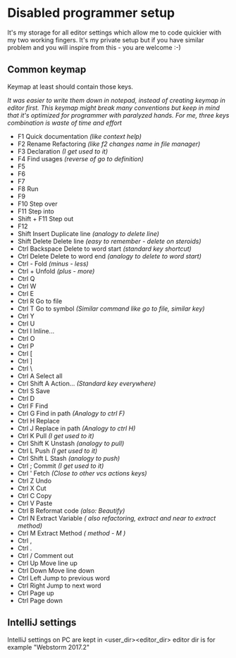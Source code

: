 # Disabled programmer setup
It's my storage for all editor settings which allow me to code quickier with my two working fingers.
It's my private setup but if you have similar problem and you will inspire from this - you are welcome :-)

## Common keymap
Keymap at least should contain those keys. 

*It was easier to write them down in notepad, instead of creating keymap in editor first. This keymap might break many conventions
but keep in mind that it's optimized for programmer with paralyzed hands. For me, three keys combination is waste of time and effort*

 * F1               Quick documentation *(like context help)*
 * F2               Rename Refactoring *(like f2 changes name in file manager)*
 * F3               Declaration *(I get used to it)*
 * F4               Find usages *(reverse of go to definition)*
 * F5               
 * F6
 * F7
 * F8               Run
 * F9
 * F10              Step over
 * F11              Step into
 * Shift + F11      Step out
 * F12
 * Shift Insert     Duplicate line *(analogy to delete line)*
 * Shift Delete     Delete line *(easy to remember - delete on steroids)*
 * Ctrl Backspace   Delete to word start *(standard key shortcut)*
 * Ctrl Delete      Delete to word end *(analogy to delete to word start)*
 * Ctrl -           Fold *(minus - less)*
 * Ctrl +           Unfold *(plus - more)*
 * Ctrl Q           
 * Ctrl W
 * Ctrl E
 * Ctrl R           Go to file
 * Ctrl T           Go to symbol *(Similar command like go to file, similar key)*
 * Ctrl Y
 * Ctrl U
 * Ctrl I           Inline...
 * Ctrl O
 * Ctrl P
 * Ctrl \[
 * Ctrl \]
 * Ctrl \\          
 * Ctrl A           Select all
 * Ctrl Shift A     Action... *(Standard key everywhere)*
 * Ctrl S           Save
 * Ctrl D           
 * Ctrl F           Find 
 * Ctrl G           Find in path *(Analogy to ctrl F)*
 * Ctrl H           Replace
 * Ctrl J           Replace in path *(Analogy to ctrl H)*
 * Ctrl K           Pull *(I get used to it)*
 * Ctrl Shift K     Unstash *(analogy to pull)*
 * Ctrl L           Push *(I get used to it)*
 * Ctrl Shift L     Stash *(analogy to push)*
 * Ctrl ;           Commit *(I get used to it)*
 * Ctrl '           Fetch *(Close to other vcs actions keys)*
 * Ctrl Z           Undo
 * Ctrl X           Cut
 * Ctrl C           Copy
 * Ctrl V           Paste
 * Ctrl B           Reformat code *(also: Beautify)*
 * Ctrl N           Extract Variable *( also refactoring, extract and near to extract method)*
 * Ctrl M           Extract Method *( method - M )*
 * Ctrl ,
 * Ctrl .
 * Ctrl /           Comment out
 * Ctrl Up          Move line up
 * Ctrl Down        Move line down
 * Ctrl Left        Jump to previous word
 * Ctrl Right       Jump to next word
 * Ctrl Page up
 * Ctrl Page down

## IntelliJ settings
IntelliJ settings on PC are kept in <user_dir>\<editor_dir>
editor dir is for example "Webstorm 2017.2"
